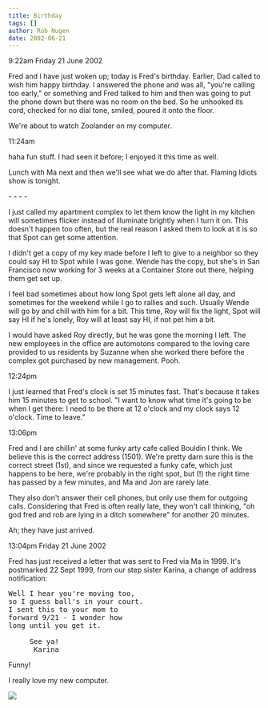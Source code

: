 ```yaml
---
title: Birthday
tags: []
author: Rob Nugen
date: 2002-06-21
---
```


<p class=date>9:22am Friday 21 June 2002</p>

<p>Fred and I have just woken up; today is Fred's birthday.  Earlier,
Dad called to wish him happy birthday.  I answered the phone and was
all, "you're calling too early," or something and Fred talked to him
and then was going to put the phone down but there was no room on the
bed.  So he unhooked its cord, checked for no dial tone, smiled,
poured it onto the floor.</p>

<p>We're about to watch Zoolander on my computer.</p>

<p class=date>11:24am</p>

<p>haha fun stuff.  I had seen it before; I enjoyed it this time as well.</p>

<p>Lunch with Ma next and then we'll see what we do after that.
Flaming Idiots show is tonight.</p>

<p>- - - -</p>

<p>I just called my apartment complex to let them know the light in my
kitchen will sometimes flicker instead of illuminate brightly when I
turn it on.  This doesn't happen too often, but the real reason I
asked them to look at it is so that Spot can get some attention.</p>

<p>I didn't get a copy of my key made before I left to give to a
neighbor so they could say HI to Spot while I was gone.  Wende has the
copy, but she's in San Francisco now working for 3 weeks at a
Container Store out there, helping them get set up.</p>

<p>I feel bad sometimes about how long Spot gets left alone all day,
and sometimes for the weekend while I go to rallies and such.  Usually
Wende will go by and chill with him for a bit.  This time, Roy will
fix the light, Spot will say HI if he's lonely, Roy will at least say
HI, if not pet him a bit.</p>

<p>I would have asked Roy directly, but he was gone the morning I
left.  The new employees in the office are automotons compared to the
loving care provided to us residents by Suzanne when she worked there
before the complex got purchased by new management.  Pooh.</p>

<p class=date>12:24pm</p>

<p>I just learned that Fred's clock is set 15 minutes fast.  That's
because it takes him 15 minutes to get to school.  "I want to know
what time it's going to be when I get there: I need to be there at 12
o'clock and my clock says 12 o'clock.  Time to leave."</p>

<p class=date>13:06pm</p>

<p>Fred and I are chillin' at some funky arty cafe called Bouldin I
think.  We believe this is the correct address (1501).  We're pretty darn
sure this is the correct street (1st), and since we requested a funky
cafe, which just happens to be here, we're probably in the right spot,
but (!) the right time has passed by a few minutes, and Ma and Jon are
rarely late.</p>

<p>They also don't answer their cell phones, but only use them for
outgoing calls.  Considering that Fred is often really late, they
won't call thinking, "oh god fred and rob are lying in a ditch
somewhere" for another 20 minutes.</p>

<p>Ah; they have just arrived.</p>

<p class=date>13:04pm Friday 21 June 2002</p>

<p>Fred has just received a letter that was sent to Fred via Ma in
1999.  It's postmarked 22 Sept 1999, from our step sister Karina, a
change of address notification:</p>

<pre>
Well I hear you're moving too,
so I guess ball's in your court.
I sent this to your mom to
forward 9/21 - I wonder how
long until you get it.

     See ya!
      Karina
</pre>

<p>Funny!</p>

<p>I really love my new computer.</p>

<p><img src='/images/rob/wL-ROB.gif'/></p>
